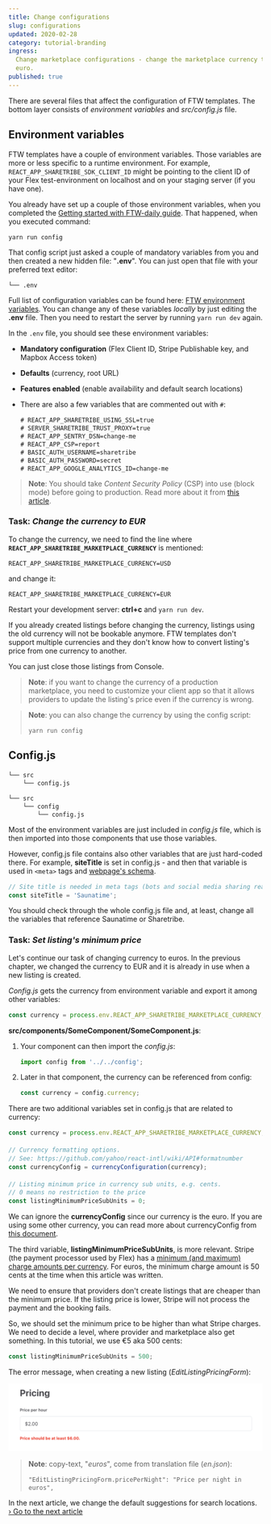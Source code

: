 ```yaml
---
title: Change configurations
slug: configurations
updated: 2020-02-28
category: tutorial-branding
ingress:
  Change marketplace configurations - change the marketplace currency to
  euro.
published: true
---
```


There are several files that affect the configuration of FTW templates.
The bottom layer consists of _environment variables_ and _src/config.js_
file.

## Environment variables

FTW templates have a couple of environment variables. Those variables
are more or less specific to a runtime environment. For example,
`REACT_APP_SHARETRIBE_SDK_CLIENT_ID` might be pointing to the client ID
of your Flex test-environment on localhost and on your staging server
(if you have one).

You already have set up a couple of those environment variables, when
you completed the
[Getting started with FTW-daily guide](/introduction/getting-started-with-ftw-daily/).
That happened, when you executed command:

```shell
yarn run config
```

That config script just asked a couple of mandatory variables from you
and then created a new hidden file: "**.env**". You can just open that
file with your preferred text editor:

```shell
└── .env
```

Full list of configuration variables can be found here:
[FTW environment variables](/ftw-configuration/ftw-env/). You can change
any of these variables _locally_ by just editing the **.env** file. Then
you need to restart the server by running `yarn run dev` again.

<extrainfo title="What you should see inside .env file?">

In the `.env` file, you should see these environment variables:

- **Mandatory configuration** (Flex Client ID, Stripe Publishable key,
  and Mapbox Access token)
- **Defaults** (currency, root URL)
- **Features enabled** (enable availability and default search
  locations)
- There are also a few variables that are commented out with `#`:

  ```shell
  # REACT_APP_SHARETRIBE_USING_SSL=true
  # SERVER_SHARETRIBE_TRUST_PROXY=true
  # REACT_APP_SENTRY_DSN=change-me
  # REACT_APP_CSP=report
  # BASIC_AUTH_USERNAME=sharetribe
  # BASIC_AUTH_PASSWORD=secret
  # REACT_APP_GOOGLE_ANALYTICS_ID=change-me
  ```

> **Note**: You should take _Content Security Policy_ (CSP) into use
> (block mode) before going to production. Read more about it from
> [this article](/ftw-security/how-to-set-up-csp-for-ftw/).

</extrainfo>

### Task: _Change the currency to EUR_

To change the currency, we need to find the line where
**`REACT_APP_SHARETRIBE_MARKETPLACE_CURRENCY`** is mentioned:

```shell
REACT_APP_SHARETRIBE_MARKETPLACE_CURRENCY=USD
```

and change it:

```shell
REACT_APP_SHARETRIBE_MARKETPLACE_CURRENCY=EUR
```

Restart your development server: **ctrl+c** and `yarn run dev`.

<extrainfo title="Why my old listings have a wrong currency?">

If you already created listings before changing the currency, listings
using the old currency will not be bookable anymore. FTW templates don't
support multiple currencies and they don't know how to convert listing's
price from one currency to another.

You can just close those listings from Console.

> **Note**: if you want to change the currency of a production
> marketplace, you need to customize your client app so that it allows
> providers to update the listing's price even if the currency is wrong.

</extrainfo>

> **Note**: you can also change the currency by using the config script:
>
> ```shell
> yarn run config
> ```

## Config.js

```shell
└── src
    └── config.js
```

<extrainfo title="FTW-product has moved config files into a different location">

```shell
└── src
    └── config
        └── config.js
```

</extrainfo>

Most of the environment variables are just included in _config.js_ file,
which is then imported into those components that use those variables.

However, config.js file contains also other variables that are just
hard-coded there. For example, **siteTitle** is set in config.js - and
then that variable is used in `<meta>` tags and
[webpage's schema](https://schema.org/).

```js
// Site title is needed in meta tags (bots and social media sharing reads those)
const siteTitle = 'Saunatime';
```

You should check through the whole config.js file and, at least, change
all the variables that reference Saunatime or Sharetribe.

### Task: _Set listing's minimum price_

Let's continue our task of changing currency to euros. In the previous
chapter, we changed the currency to EUR and it is already in use when a
new listing is created.

<extrainfo title="Extra: how to import currency on component file?">

_Config.js_ gets the currency from environment variable and export it
among other variables:

```js
const currency = process.env.REACT_APP_SHARETRIBE_MARKETPLACE_CURRENCY;
```

**src/components/SomeComponent/SomeComponent.js**:

1. Your component can then import the _config.js_:

   ```js
   import config from '../../config';
   ```

2. Later in that component, the currency can be referenced from config:
   ```js
   const currency = config.currency;
   ```

</extrainfo>

There are two additional variables set in config.js that are related to
currency:

```js
const currency = process.env.REACT_APP_SHARETRIBE_MARKETPLACE_CURRENCY;

// Currency formatting options.
// See: https://github.com/yahoo/react-intl/wiki/API#formatnumber
const currencyConfig = currencyConfiguration(currency);

// Listing minimum price in currency sub units, e.g. cents.
// 0 means no restriction to the price
const listingMinimumPriceSubUnits = 0;
```

We can ignore the **currencyConfig** since our currency is the euro. If
you are using some other currency, you can read more about
currencyConfig from
[this document](/ftw-configuration/how-to-set-up-currency-in-ftw/#3-check-the-currency-configjs-file).

The third variable, **listingMinimumPriceSubUnits**, is more relevant.
Stripe (the payment processor used by Flex) has a
[minimum (and maximum) charge amounts per currency](https://stripe.com/docs/currencies#minimum-and-maximum-charge-amounts).
For euros, the minimum charge amount is 50 cents at the time when this
article was written.

We need to ensure that providers don't create listings that are cheaper
than the minimum price. If the listing price is lower, Stripe will not
process the payment and the booking fails.

So, we should set the minimum price to be higher than what Stripe
charges. We need to decide a level, where provider and marketplace also
get something. In this tutorial, we use €5 aka 500 cents:

```js
const listingMinimumPriceSubUnits = 500;
```

The error message, when creating a new listing
(_EditListingPricingForm_):

![EditListingPricingForm: validation for minimum price](./minimum-price.png)

> **Note**: copy-text, "_euros_", come from translation file
> (_en.json_):<br/>
>
> ```
> "EditListingPricingForm.pricePerNight": "Price per night in euros",
> ```

In the next article, we change the default suggestions for search
locations.<br />
[› Go to the next article](/tutorial/change-default-locations/)
